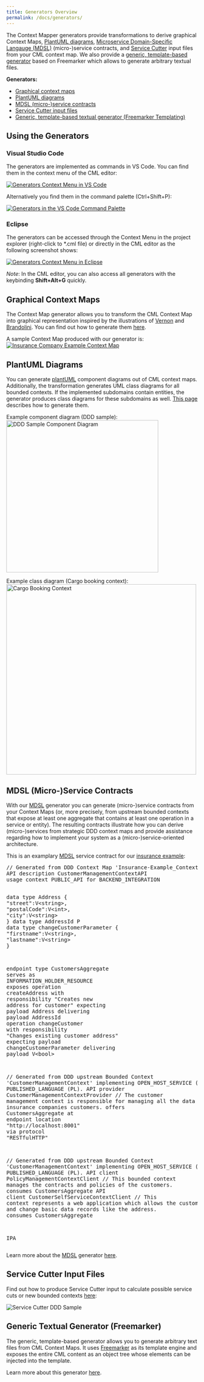 ```yaml
---
title: Generators Overview
permalink: /docs/generators/
---
```


The Context Mapper generators provide transformations to derive graphical Context Maps, [PlantUML diagrams](http://plantuml.com/), 
[Microservice Domain-Specific Langauge (MDSL)](https://socadk.github.io/MDSL/) (micro-)service contracts, and 
[Service Cutter](https://servicecutter.github.io/) input files from your CML context map. We also provide a [generic, template-based generator](/docs/generic-freemarker-generator/) 
based on Freemarker which allows to generate arbitrary textual files.

**Generators:**
 * [Graphical context maps](#graphical-context-maps)
 * [PlantUML diagrams](#plantuml-diagrams)
 * [MDSL (micro-)service contracts](#mdsl-micro-service-contracts)
 * [Service Cutter input files](#service-cutter-input-files)
 * [Generic, template-based textual generator (Freemarker Templating)](#generic-textual-generator-freemarker-templating)

## Using the Generators

### Visual Studio Code
The generators are implemented as commands in VS Code. You can find them in the context menu of the CML editor:

<a href="/img/generators-in-vscode-1.png">![Generators Context Menu in VS Code](/img/generators-in-vscode-1.png)</a>

Alternatively you find them in the command palette (Ctrl+Shift+P):

<a href="/img/generators-in-vscode-2.png">![Generators in the VS Code Command Palette](/img/generators-in-vscode-2.png)</a>

### Eclipse
The generators can be accessed through the Context Menu in the project explorer (right-click to *.cml file) or directly in the CML editor as the following screenshot shows:

<a href="/img/generators-context-menu.png">![Generators Context Menu in Eclipse](/img/generators-context-menu.png)</a>

_Note_: In the CML editor, you can also access all generators with the keybinding **Shift+Alt+G** quickly.

## Graphical Context Maps
The Context Map generator allows you to transform the CML Context Map into graphical representation inspired by the illustrations of 
[Vernon](https://www.amazon.de/Implementing-Domain-Driven-Design-Vaughn-Vernon/dp/0321834577) and 
[Brandolini](https://www.infoq.com/articles/ddd-contextmapping/). You can find out how to generate them [here](/docs/context-map-generator/).

A sample Context Map produced with our generator is:
<a href="/img/context-map-generator-insurance-sample.png">![Insurance Company Example Context Map](/img/context-map-generator-insurance-sample.png)</a>

## PlantUML Diagrams
You can generate [plantUML](http://plantuml.com/) component diagrams out of CML context maps. Additionally, the transformation 
generates UML class diagrams for all bounded contexts. If the implemented subdomains contain entities, the generator produces class diagrams for these subdomains as well. [This page](/docs/plant-uml/) describes how to generate them.

Example component diagram (DDD sample): 
<img src="/img/plantuml-ddd-sample.png" alt="DDD Sample Component Diagram" width="400px">

Example class diagram (Cargo booking context): 
<img src="/img/plantuml-cargo-booking-context.png" alt="Cargo Booking Context" width="500px">

## MDSL (Micro-)Service Contracts
With our [MDSL](https://socadk.github.io/MDSL/) generator you can generate (micro-)service contracts from your Context Maps (or, more precisely, from upstream bounded contexts that expose at least one aggregate that contains at least one operation in a service or entity).
The resulting contracts illustrate how you can derive (micro-)services from strategic DDD context maps and provide 
assistance regarding how to implement your system as a (micro-)service-oriented architecture.

This is an examplary [MDSL](https://socadk.github.io/MDSL/) service contract for our 
[insurance example](https://github.com/ContextMapper/context-mapper-examples/tree/master/src/main/cml/insurance-example): 

<div class="highlight"><pre><span></span><span class="c">// Generated from DDD Context Map &#39;Insurance-Example_Context-Map.cml&#39; at 21.10.2019 17:48:52 CEST.</span>
<span class="k">API description</span> CustomerManagementContextAPI
<span class="k">usage context</span> <span class="k">PUBLIC_API</span> <span class="k">for</span> <span class="k">BACKEND_INTEGRATION</span>

<span class="k">data type</span> Address { <span class="s">&quot;street&quot;</span>:<span class="k">V</span>&lt;<span class="k">string</span>&gt;, <span class="s">&quot;postalCode&quot;</span>:<span class="k">V</span>&lt;<span class="k">int</span>&gt;, <span class="s">&quot;city&quot;</span>:<span class="k">V</span>&lt;<span class="k">string</span>&gt; }
<span class="k">data type</span> AddressId <span class="k">P</span>
<span class="k">data type</span> changeCustomerParameter { <span class="s">&quot;firstname&quot;</span>:<span class="k">V</span>&lt;<span class="k">string</span>&gt;, <span class="s">&quot;lastname&quot;</span>:<span class="k">V</span>&lt;<span class="k">string</span>&gt; }

<span class="k">endpoint type</span> CustomersAggregate
  <span class="k">serves as</span> <span class="k">INFORMATION_HOLDER_RESOURCE</span>
  <span class="k">exposes</span>
    <span class="k">operation</span> createAddress
      <span class="k">with</span> <span class="k">responsibility</span> <span class="s">&quot;Creates new address for customer&quot;</span>
      <span class="k">expecting</span>
        <span class="k">payload</span> Address
      <span class="k">delivering</span>
        <span class="k">payload</span> AddressId
    <span class="k">operation</span> changeCustomer
      <span class="k">with</span> <span class="k">responsibility</span> <span class="s">&quot;Changes existing customer address&quot;</span>
      <span class="k">expecting</span>
        <span class="k">payload</span> changeCustomerParameter
      <span class="k">delivering</span>
        <span class="k">payload</span> V&lt;<span class="k">bool</span>&gt;

<span class="c">// Generated from DDD upstream Bounded Context &#39;CustomerManagementContext&#39; implementing OPEN_HOST_SERVICE (OHS) and PUBLISHED_LANGUAGE (PL).</span>
<span class="k">API provider</span> CustomerManagementContextProvider
  <span class="c">// The customer management context is responsible for managing all the data of the insurance companies customers.</span>
  <span class="k">offers</span> CustomersAggregate
  <span class="k">at</span> <span class="k">endpoint</span> <span class="k">location</span> <span class="s">&quot;http://localhost:8001&quot;</span>
    <span class="k">via</span> <span class="k">protocol</span> <span class="s">&quot;RESTfulHTTP&quot;</span>

<span class="c">// Generated from DDD upstream Bounded Context &#39;CustomerManagementContext&#39; implementing OPEN_HOST_SERVICE (OHS) and PUBLISHED_LANGUAGE (PL).</span>
<span class="k">API client</span> PolicyManagementContextClient
  <span class="c">// This bounded context manages the contracts and policies of the customers.</span>
  <span class="k">consumes</span> CustomersAggregate
<span class="k">API client</span> CustomerSelfServiceContextClient
  <span class="c">// This context represents a web application which allows the customer to login and change basic data records like the address.</span>
  <span class="k">consumes</span> CustomersAggregate

<span class="k">IPA</span>
</pre></div>

Learn more about the [MDSL](https://socadk.github.io/MDSL/) generator [here](/docs/mdsl/).

## Service Cutter Input Files
Find out how to produce Service Cutter input to calculate possible service cuts or new bounded contexts [here](/docs/service-cutter/):

![Service Cutter DDD Sample](/img/service-cutter-ddd-sample.png)

## Generic Textual Generator (Freemarker)
The generic, template-based generator allows you to generate arbitrary text files from CML Context Maps. It uses [Freemarker](https://freemarker.apache.org/) as its template engine and exposes the entire CML content as an object tree whose elements can be injected into the template.

Learn more about this generator [here](/docs/generic-freemarker-generator/).

